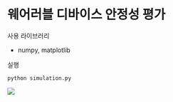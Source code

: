 # 웨어러블 디바이스 안정성 평가
 
사용 라이브러리
- numpy, matplotlib

실행
```
python simulation.py
```

![](https://i.imgur.com/VLFNxsb.png)
